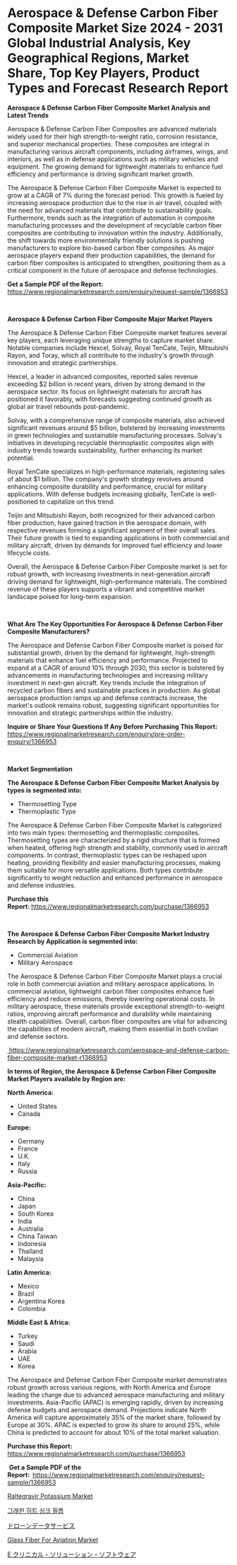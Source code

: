 <p><h1>Aerospace & Defense Carbon Fiber Composite Market Size 2024 - 2031 Global Industrial Analysis, Key Geographical Regions, Market Share, Top Key Players, Product Types and Forecast Research Report</h1></p><p><strong>Aerospace & Defense Carbon Fiber Composite Market Analysis and Latest Trends</strong></p>
<p><p>Aerospace & Defense Carbon Fiber Composites are advanced materials widely used for their high strength-to-weight ratio, corrosion resistance, and superior mechanical properties. These composites are integral in manufacturing various aircraft components, including airframes, wings, and interiors, as well as in defense applications such as military vehicles and equipment. The growing demand for lightweight materials to enhance fuel efficiency and performance is driving significant market growth.</p><p>The Aerospace & Defense Carbon Fiber Composite Market is expected to grow at a CAGR of 7% during the forecast period. This growth is fueled by increasing aerospace production due to the rise in air travel, coupled with the need for advanced materials that contribute to sustainability goals. Furthermore, trends such as the integration of automation in composite manufacturing processes and the development of recyclable carbon fiber composites are contributing to innovation within the industry. Additionally, the shift towards more environmentally friendly solutions is pushing manufacturers to explore bio-based carbon fiber composites. As major aerospace players expand their production capabilities, the demand for carbon fiber composites is anticipated to strengthen, positioning them as a critical component in the future of aerospace and defense technologies.</p></p>
<p><strong>Get a Sample PDF of the Report:&nbsp;</strong> <a href="https://www.regionalmarketresearch.com/enquiry/request-sample/1366953">https://www.regionalmarketresearch.com/enquiry/request-sample/1366953</a></p>
<p>&nbsp;</p>
<p><strong>Aerospace & Defense Carbon Fiber Composite Major Market Players</strong></p>
<p><p>The Aerospace & Defense Carbon Fiber Composite market features several key players, each leveraging unique strengths to capture market share. Notable companies include Hexcel, Solvay, Royal TenCate, Teijin, Mitsubishi Rayon, and Toray, which all contribute to the industry's growth through innovation and strategic partnerships.</p><p>Hexcel, a leader in advanced composites, reported sales revenue exceeding $2 billion in recent years, driven by strong demand in the aerospace sector. Its focus on lightweight materials for aircraft has positioned it favorably, with forecasts suggesting continued growth as global air travel rebounds post-pandemic.</p><p>Solvay, with a comprehensive range of composite materials, also achieved significant revenues around $5 billion, bolstered by increasing investments in green technologies and sustainable manufacturing processes. Solvay's initiatives in developing recyclable thermoplastic composites align with industry trends towards sustainability, further enhancing its market potential.</p><p>Royal TenCate specializes in high-performance materials, registering sales of about $1 billion. The company's growth strategy revolves around enhancing composite durability and performance, crucial for military applications. With defense budgets increasing globally, TenCate is well-positioned to capitalize on this trend.</p><p>Teijin and Mitsubishi Rayon, both recognized for their advanced carbon fiber production, have gained traction in the aerospace domain, with respective revenues forming a significant segment of their overall sales. Their future growth is tied to expanding applications in both commercial and military aircraft, driven by demands for improved fuel efficiency and lower lifecycle costs.</p><p>Overall, the Aerospace & Defense Carbon Fiber Composite market is set for robust growth, with increasing investments in next-generation aircraft driving demand for lightweight, high-performance materials. The combined revenue of these players supports a vibrant and competitive market landscape poised for long-term expansion.</p></p>
<p>&nbsp;</p>
<p><strong>What Are The Key Opportunities For Aerospace & Defense Carbon Fiber Composite Manufacturers?</strong></p>
<p><p>The Aerospace and Defense Carbon Fiber Composite market is poised for substantial growth, driven by the demand for lightweight, high-strength materials that enhance fuel efficiency and performance. Projected to expand at a CAGR of around 10% through 2030, this sector is bolstered by advancements in manufacturing technologies and increasing military investment in next-gen aircraft. Key trends include the integration of recycled carbon fibers and sustainable practices in production. As global aerospace production ramps up and defense contracts increase, the market's outlook remains robust, suggesting significant opportunities for innovation and strategic partnerships within the industry.</p></p>
<p><strong>Inquire or Share Your Questions If Any Before Purchasing This Report:</strong> <a href="https://www.regionalmarketresearch.com/enquiry/pre-order-enquiry/1366953">https://www.regionalmarketresearch.com/enquiry/pre-order-enquiry/1366953</a></p>
<p>&nbsp;</p>
<p><strong>Market Segmentation</strong></p>
<p><strong>The Aerospace & Defense Carbon Fiber Composite Market Analysis by types is segmented into:</strong></p>
<p><ul><li>Thermosetting Type</li><li>Thermoplastic Type</li></ul></p>
<p><p>The Aerospace & Defense Carbon Fiber Composite Market is categorized into two main types: thermosetting and thermoplastic composites. Thermosetting types are characterized by a rigid structure that is formed when heated, offering high strength and stability, commonly used in aircraft components. In contrast, thermoplastic types can be reshaped upon heating, providing flexibility and easier manufacturing processes, making them suitable for more versatile applications. Both types contribute significantly to weight reduction and enhanced performance in aerospace and defense industries.</p></p>
<p><strong>Purchase this Report:&nbsp;</strong><a href="https://www.regionalmarketresearch.com/purchase/1366953">https://www.regionalmarketresearch.com/purchase/1366953</a></p>
<p>&nbsp;</p>
<p><strong>The Aerospace & Defense Carbon Fiber Composite Market Industry Research by Application is segmented into:</strong></p>
<p><ul><li>Commercial Aviation</li><li>Military Aerospace</li></ul></p>
<p><p>The Aerospace & Defense Carbon Fiber Composite Market plays a crucial role in both commercial aviation and military aerospace applications. In commercial aviation, lightweight carbon fiber composites enhance fuel efficiency and reduce emissions, thereby lowering operational costs. In military aerospace, these materials provide exceptional strength-to-weight ratios, improving aircraft performance and durability while maintaining stealth capabilities. Overall, carbon fiber composites are vital for advancing the capabilities of modern aircraft, making them essential in both civilian and defense sectors.</p></p>
<p><a href="https://www.regionalmarketresearch.com/aerospace-and-defense-carbon-fiber-composite-market-r1366953">&nbsp;https://www.regionalmarketresearch.com/aerospace-and-defense-carbon-fiber-composite-market-r1366953</a></p>
<p><strong>In terms of Region, the Aerospace & Defense Carbon Fiber Composite Market Players available by Region are:</strong></p>
<p>
    <p> <strong> North America: </strong>
        <ul>
            <li>United States</li>
            <li>Canada</li>
        </ul>
        </p> 
    <p> <strong> Europe: </strong>
        <ul>
            <li>Germany</li>
            <li>France</li>
            <li>U.K.</li>
            <li>Italy</li>
            <li>Russia</li>
        </ul>
        </p> 
    <p> <strong> Asia-Pacific: </strong>
        <ul>
            <li>China</li>
            <li>Japan</li>
            <li>South Korea</li>
            <li>India</li>
            <li>Australia</li>
            <li>China Taiwan</li>
            <li>Indonesia</li>
            <li>Thailand</li>
            <li>Malaysia</li>
        </ul>
        </p> 
    <p> <strong> Latin America: </strong>
        <ul>
            <li>Mexico</li>
            <li>Brazil</li>
            <li>Argentina Korea</li>
            <li>Colombia</li>
        </ul>
        </p> 
    <p> <strong> Middle East & Africa: </strong>
        <ul>
            <li>Turkey</li>
            <li>Saudi</li>
            <li>Arabia</li>
            <li>UAE</li>
            <li>Korea</li>
        </ul>
    </p>
    </p>
<p><p>The Aerospace and Defense Carbon Fiber Composite market demonstrates robust growth across various regions, with North America and Europe leading the charge due to advanced aerospace manufacturing and military investments. Asia-Pacific (APAC) is emerging rapidly, driven by increasing defense budgets and aerospace demand. Projections indicate North America will capture approximately 35% of the market share, followed by Europe at 30%. APAC is expected to grow its share to around 25%, while China is predicted to account for about 10% of the total market valuation.</p></p>
<p><strong>Purchase this Report: </strong><a href="https://www.regionalmarketresearch.com/purchase/1366953">https://www.regionalmarketresearch.com/purchase/1366953</a></p>
<p>&nbsp;<strong>Get a Sample PDF of the Report:&nbsp;&nbsp;</strong><a href="https://www.regionalmarketresearch.com/enquiry/request-sample/1366953">https://www.regionalmarketresearch.com/enquiry/request-sample/1366953</a></p>
<p><strong></strong></p>
<p><p><a href="https://www.linkedin.com/pulse/raltegravir-potassium-market-size-share-trends-analysis-t5efe?trackingId=GSxpTakgRq23g9Cz6ELfvw%3D%3D">Raltegravir Potassium Market</a></p><p><a href="https://medium.com/@artyompoq5m4/%EA%B7%B8%EB%9E%98%ED%95%80-%EC%97%B4-%EC%8B%B1%ED%81%AC-%ED%95%84%EB%A6%84-%EC%8B%9C%EC%9E%A5-%EA%B7%9C%EB%AA%A8-%EC%84%B1%EC%9E%A5-%EC%B6%94%EC%84%B8-%ED%86%B5%EA%B3%84-%EB%B0%8F-%EC%98%88%EC%B8%A1-2024-2031-49235fac3c63?postPublishedType=repub">그래핀 히트 싱크 필름</a></p><p><a href="https://medium.com/@alamin54h/%E3%83%89%E3%83%AD%E3%83%BC%E3%83%B3%E3%83%87%E3%83%BC%E3%82%BF%E3%82%B5%E3%83%BC%E3%83%93%E3%82%B9%E5%B8%82%E5%A0%B4%E3%81%AE%E3%83%8A%E3%83%93%E3%82%B2%E3%83%BC%E3%82%B7%E3%83%A7%E3%83%B3-2024%E5%B9%B4%E3%81%8B%E3%82%892031%E5%B9%B4%E3%81%BE%E3%81%A7%E3%81%AE%E5%B0%82%E9%96%80%E5%AE%B6%E5%88%86%E6%9E%90%E3%81%A8%E5%B8%82%E5%A0%B4%E4%BA%88%E6%B8%AC-87882f47ba92?postPublishedType=repub">ドローンデータサービス</a></p><p><a href="https://issuu.com/reportprime-2/docs/glass-fiber-for-aviation-market-siz_f47b944dbe7cca">Glass Fiber For Aviation Market</a></p><p><a href="https://medium.com/@alamin54h/e%E3%82%AF%E3%83%AA%E3%83%8B%E3%82%AB%E3%83%AB%E3%82%BD%E3%83%AA%E3%83%A5%E3%83%BC%E3%82%B7%E3%83%A7%E3%83%B3%E3%82%BD%E3%83%95%E3%83%88%E3%82%A6%E3%82%A7%E3%82%A2%E5%B8%82%E5%A0%B4-%E5%B8%82%E5%A0%B4%E3%81%AE%E3%82%BB%E3%82%B0%E3%83%A1%E3%83%B3%E3%83%86%E3%83%BC%E3%82%B7%E3%83%A7%E3%83%B3-%E5%9C%B0%E7%90%86%E7%9A%84%E5%9C%B0%E5%9F%9F-2031%E5%B9%B4%E3%81%BE%E3%81%A7%E3%81%AE%E5%B8%82%E5%A0%B4%E4%BA%88%E6%B8%AC-05424a2c4aab">E クリニカル・ソリューション・ソフトウェア</a></p></p>